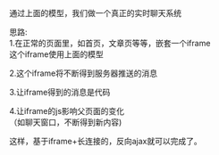 通过上面的模型，我们做一个真正的实时聊天系统  

思路:  
1.在正常的页面里，如首页，文章页等等，嵌套一个iframe  
这个iframe使用上面的模型  

2.这个iframe将不断得到服务器推送的消息  

3.让iframe得到的消息是<script></script>代码  

4.让iframe的js影响父页面的变化  
（如聊天窗口，不断得到新内容)


这样，基于iframe+长连接的，反向ajax就可以完成了。